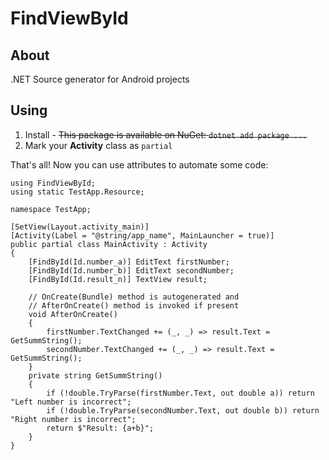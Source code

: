 # FindViewById
## About
.NET Source generator for Android projects
## Using
1) Install - ~~This package is available on NuGet: `dotnet add package ...`~~
2) Mark your **Activity** class as `partial`

That's all! Now you can use attributes to automate some code:
```CSharp
using FindViewById;
using static TestApp.Resource;

namespace TestApp;

[SetView(Layout.activity_main)]
[Activity(Label = "@string/app_name", MainLauncher = true)]
public partial class MainActivity : Activity
{
    [FindById(Id.number_a)] EditText firstNumber;
    [FindById(Id.number_b)] EditText secondNumber;
    [FindById(Id.result_n)] TextView result;

    // OnCreate(Bundle) method is autogenerated and
    // AfterOnCreate() method is invoked if present
    void AfterOnCreate()
    {
        firstNumber.TextChanged += (_, _) => result.Text = GetSummString();
        secondNumber.TextChanged += (_, _) => result.Text = GetSummString();
    }
    private string GetSummString()
    {
        if (!double.TryParse(firstNumber.Text, out double a)) return "Left number is incorrect";
        if (!double.TryParse(secondNumber.Text, out double b)) return "Right number is incorrect";
        return $"Result: {a+b}";
    }
}

```